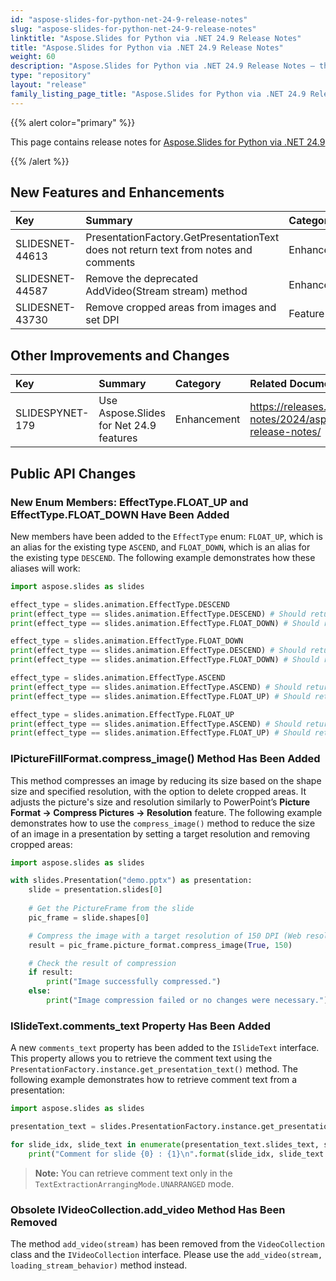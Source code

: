 ```yaml
---
id: "aspose-slides-for-python-net-24-9-release-notes"
slug: "aspose-slides-for-python-net-24-9-release-notes"
linktitle: "Aspose.Slides for Python via .NET 24.9 Release Notes"
title: "Aspose.Slides for Python via .NET 24.9 Release Notes"
weight: 60
description: "Aspose.Slides for Python via .NET 24.9 Release Notes – the latest updates and fixes."
type: "repository"
layout: "release"
family_listing_page_title: "Aspose.Slides for Python via .NET 24.9 Release Notes"
---
```


{{% alert color="primary" %}} 

This page contains release notes for [Aspose.Slides for Python via .NET 24.9](https://pypi.org/project/Aspose.Slides/24.9/)

{{% /alert %}} 

## New Features and Enhancements
|**Key**|**Summary**|**Category**|**Related Documentation**|
| :- | :- | :- | :- |
|SLIDESNET-44613|PresentationFactory.GetPresentationText does not return text from notes and comments|Enhancement||
|SLIDESNET-44587|Remove the deprecated AddVideo(Stream stream) method|Enhancement||
|SLIDESNET-43730|Remove cropped areas from images and set DPI|Feature|<https://docs.aspose.com/slides/net/picture-frame/>|

## Other Improvements and Changes
|**Key**|**Summary**|**Category**|**Related Documentation**|
| :- | :- | :- | :- |
|SLIDESPYNET-179|Use Aspose.Slides for Net 24.9 features|Enhancement|<https://releases.aspose.com/slides/net/release-notes/2024/aspose-slides-for-net-24-9-release-notes/>|

## Public API Changes

### New Enum Members: EffectType.FLOAT_UP and EffectType.FLOAT_DOWN Have Been Added
New members have been added to the `EffectType` enum: `FLOAT_UP`, which is an alias for the existing type `ASCEND`, and `FLOAT_DOWN`, which is an alias for the existing type `DESCEND`.
The following example demonstrates how these aliases will work:

```python
import aspose.slides as slides

effect_type = slides.animation.EffectType.DESCEND
print(effect_type == slides.animation.EffectType.DESCEND) # Should return 'True'
print(effect_type == slides.animation.EffectType.FLOAT_DOWN) # Should return 'True'

effect_type = slides.animation.EffectType.FLOAT_DOWN
print(effect_type == slides.animation.EffectType.DESCEND) # Should return 'True'
print(effect_type == slides.animation.EffectType.FLOAT_DOWN) # Should return 'True'

effect_type = slides.animation.EffectType.ASCEND
print(effect_type == slides.animation.EffectType.ASCEND) # Should return 'True'
print(effect_type == slides.animation.EffectType.FLOAT_UP) # Should return 'True'

effect_type = slides.animation.EffectType.FLOAT_UP
print(effect_type == slides.animation.EffectType.ASCEND) # Should return 'True'
print(effect_type == slides.animation.EffectType.FLOAT_UP) # Should return 'True'
```

### IPictureFillFormat.compress_image() Method Has Been Added

This method compresses an image by reducing its size based on the shape size and specified resolution, with the option to delete cropped areas. It adjusts the picture's size and resolution similarly to PowerPoint’s **Picture Format -> Compress Pictures -> Resolution** feature.
The following example demonstrates how to use the `compress_image()` method to reduce the size of an image in a presentation by setting a target resolution and removing cropped areas:

```python
import aspose.slides as slides

with slides.Presentation("demo.pptx") as presentation:
    slide = presentation.slides[0]
    
    # Get the PictureFrame from the slide
    pic_frame = slide.shapes[0]

    # Compress the image with a target resolution of 150 DPI (Web resolution) and remove cropped areas
    result = pic_frame.picture_format.compress_image(True, 150)

    # Check the result of compression
    if result:
        print("Image successfully compressed.")
    else:
        print("Image compression failed or no changes were necessary.")
```

### ISlideText.comments_text Property Has Been Added

A new `comments_text` property has been added to the `ISlideText` interface. This property allows you to retrieve the comment text using the `PresentationFactory.instance.get_presentation_text()` method.
The following example demonstrates how to retrieve comment text from a presentation:

```python
import aspose.slides as slides

presentation_text = slides.PresentationFactory.instance.get_presentation_text("Presentation.pptx", slides.TextExtractionArrangingMode.UNARRANGED)

for slide_idx, slide_text in enumerate(presentation_text.slides_text, start=1):
    print("Comment for slide {0} : {1}\n".format(slide_idx, slide_text.comments_text))
```

<remarks>

> **Note:** You can retrieve comment text only in the `TextExtractionArrangingMode.UNARRANGED` mode.


### Obsolete IVideoCollection.add_video Method Has Been Removed

The method `add_video(stream)` has been removed from the `VideoCollection` class and the `IVideoCollection` interface. 
Please use the `add_video(stream, loading_stream_behavior)` method instead.
